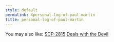 ```yaml
---
style: default
permalink: Xpersonal-log-of-paul-martin
title: personal-log-of-paul-martin
---
```

You may also like:
[SCP-2815](http://scp-wiki.net/scp-2815)
[Deals with the Devil](http://scp-wiki.net/deals-with-the-devil)